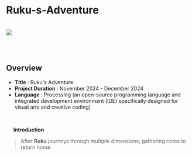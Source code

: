 # Ruku-s-Adventure

<br>


<img src="https://github.com/user-attachments/assets/e400fa90-ce8a-49ed-a4c7-93559c45c589">

<br><br>


## Overview
- **Title** : Ruku's Adventure
- **Project Duration** : November 2024 - December 2024
- **Language** : Processing (an open-source programming language and integrated development environment (IDE) specifically designed for visual arts and creative coding)

<br>

&nbsp;&nbsp;&nbsp;&nbsp; **Introduction**
> After **Ruku** journeys through multiple dimensions, gathering cores to return home.</p>
